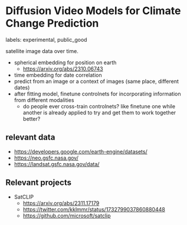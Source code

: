 # Diffusion Video Models for Climate Change Prediction

labels: experimental, public_good

satellite image data over time.

* spherical embedding for position on earth
  * https://arxiv.org/abs/2310.06743
* time embedding for date correlation
* predict from an image or a context of images (same place, different dates)
* after fitting model, finetune controlnets for incorporating information from different modalities
  * do people ever cross-train controlnets? like finetune one while another is already applied to try and get them to work together better?

## relevant data

* https://developers.google.com/earth-engine/datasets/
* https://neo.gsfc.nasa.gov/
* https://landsat.gsfc.nasa.gov/data/

## Relevant projects

* SatCLIP
  * https://arxiv.org/abs/2311.17179
  * https://twitter.com/kklmmr/status/1732799037860880448
  * https://github.com/microsoft/satclip
